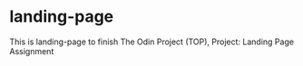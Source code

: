 # landing-page

This is landing-page to finish The Odin Project (TOP), Project: Landing Page Assignment